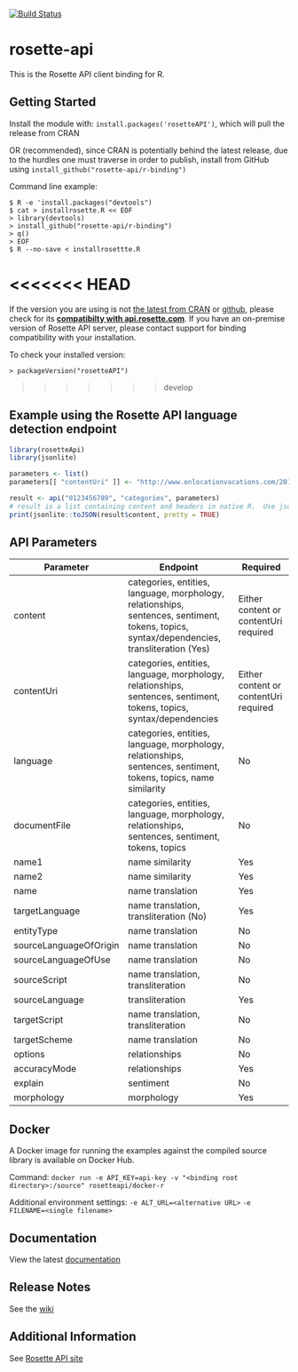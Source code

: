 [![Build Status](https://travis-ci.org/rosette-api/R.svg?branch=master)](https://travis-ci.org/rosette-api/nodejs)

# rosette-api

This is the Rosette API client binding for R.

## Getting Started
Install the module with: `install.packages('rosetteAPI')`, which will pull the release from CRAN

OR (recommended), since CRAN is potentially behind the latest release, due to the hurdles one must traverse in order to publish, install from GitHub using ```install_github("rosette-api/r-binding")```

Command line example:

```
$ R -e 'install.packages("devtools")
$ cat > installrosette.R << EOF
> library(devtools)
> install_github("rosette-api/r-binding")
> q()
> EOF
$ R --no-save < installrosettte.R
```

<<<<<<< HEAD
=======
If the version you are using is not [the latest from CRAN](https://cran.r-project.org/web/packages/rosetteApi/index.html)
or [github](https://github.com/rosette-api/R-Binding/releases),
please check for its [**compatibilty with api.rosette.com**](https://developer.rosette.com/features-and-functions?r).
If you have an on-premise version of Rosette API server, please contact support for
binding compatibility with your installation.

To check your installed version:

`> packageVersion("rosetteAPI")`


>>>>>>> develop
## Example using the Rosette API language detection endpoint
```R
library(rosetteApi)
library(jsonlite)

parameters <- list()
parameters[[ "contentUri" ]] <- "http://www.onlocationvacations.com/2015/03/05/the-new-ghostbusters-movie-begins-filming-in-boston-in-june/"

result <- api("0123456789", "categories", parameters)
# result is a list containing content and headers in native R.  Use jsonlite::toJSON to convert to JSON format.
print(jsonlite::toJSON(result$content, pretty = TRUE)
```
## API Parameters
| Parameter                     | Endpoint                                            | Required
| -------------                 |-------------                                        |-------------
| content                    | categories, entities, language, morphology, relationships, sentences, sentiment, tokens, topics, syntax/dependencies, transliteration (Yes)            | Either content or contentUri required |
| contentUri                      | categories, entities, language, morphology, relationships, sentences, sentiment, tokens, topics, syntax/dependencies       | Either content or contentUri required |
| language                          | categories, entities, language, morphology, relationships, sentences, sentiment, tokens, topics, name similarity                    | No |
| documentFile                      | categories, entities, language, morphology, relationships, sentences, sentiment, tokens, topics | No |
| name1                 | name similarity               | Yes |
| name2               | name similarity| Yes |
| name    | name translation     | Yes |
| targetLanguage           | name translation, transliteration (No)          | Yes |
| entityType                 | name translation         | No |
| sourceLanguageOfOrigin        | name translation | No |
| sourceLanguageOfUse                         | name translation       | No |
| sourceScript                     | name translation, transliteration               | No |
| sourceLanguage | transliteration | Yes |
| targetScript                     | name translation, transliteration                   | No |
| targetScheme                        | name translation          | No |
| options              | relationships        | No |
| accuracyMode              | relationships        | Yes |
| explain              | sentiment        | No |
| morphology             | morphology        | Yes |

## Docker ##
A Docker image for running the examples against the compiled source library is available on Docker Hub.

Command: `docker run -e API_KEY=api-key -v "<binding root directory>:/source" rosetteapi/docker-r`

Additional environment settings:
`-e ALT_URL=<alternative URL>`
`-e FILENAME=<single filename>`

## Documentation
View the latest [documentation](https://cran.r-project.org/web/packages/rosetteApi/rosetteApi.pdf)

## Release Notes
See the [wiki](https://github.com/rosette-api/R-Binding/wiki/Release-Notes)

## Additional Information
See [Rosette API site](https://developer.rosette.com/)
